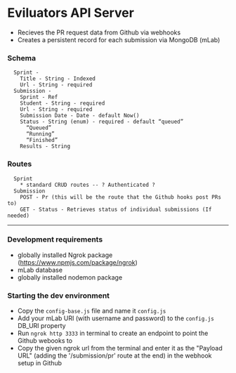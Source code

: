 # Eviluators API Server

* Recieves the PR request data from Github via webhooks
* Creates a persistent record for each submission via MongoDB (mLab)

### Schema

```
  Sprint -
    Title - String - Indexed
    Url - String - required
  Submission -
    Sprint - Ref
    Student - String - required
    Url - String - required
    Submission Date - Date - default Now()
    Status - String (enum) - required - default “queued”
      “Queued”
      “Running”
      “Finished”
    Results - String
```

### Routes

```
  Sprint
    * standard CRUD routes -- ? Authenticated ?
  Submission
    POST - Pr (this will be the route that the Github hooks post PRs to)
    GET - Status - Retrieves status of individual submissions (If needed)
```

---

### Development requirements

* globally installed Ngrok package (https://www.npmjs.com/package/ngrok)
* mLab database
* globally installed nodemon package

### Starting the dev environment

* Copy the `config-base.js` file and name it `config.js`
* Add your mLab URI (with username and password) to the `config.js` DB_URI property
* Run `ngrok http 3333` in terminal to create an endpoint to point the Github webooks to
* Copy the given ngrok url from the terminal and enter it as the "Payload URL" (adding the '/submission/pr' route at the end) in the webhook setup in Github
